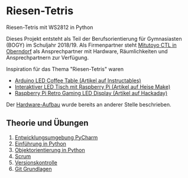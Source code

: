 # Riesen-Tetris
Riesen-Tetris mit WS2812 in Python

Dieses Projekt entsteht als Teil der Berufsorientierung für Gymnasiasten (BOGY) im Schuljahr 2018/19. Als Firmenpartner steht [Mitutoyo CTL in Oberndorf](http://www.mitutoyo-ctl.de/de/karriere/ausbildungundstudium) als Ansprechpartner mit Hardware, Räumlichkeiten und Ansprechpartnern zur Verfügung.

Inspiration für das Thema "Riesen-Tetris" waren

* [Arduino LED Coffee Table (Artikel auf Instructables)](https://www.instructables.com/id/Arduino-LED-Coffee-Table/)
* [Interaktiver LED Tisch mit Raspberry Pi (Artikel auf Heise Make)](https://www.heise.de/make/meldung/Fleissarbeit-Interaktiver-LED-Tisch-mit-Raspberry-Pi-3619636.html)
* [Raspberry Pi Retro Gaming LED Display (Artikel auf Hackaday)](https://hackaday.io/project/11064-raspberry-pi-retro-gaming-led-display)

Der [Hardware-Aufbau](https://github.com/BogyMitutoyoCTL/Tetris-Preparation) wurde bereits an anderer Stelle beschrieben.

## Theorie und Übungen

1. [Entwicklungsumgebung PyCharm](presentations/01%20Pycharm.pptx)
0. [Einführung in Python](presentations/02%20Python%20Einführung.pptx)
0. [Objektorientierung in Python](presentations/03%20Python%20Erweitert.pptx)
0. [Scrum](presentations/04%20Scrum.pptx)
0. [Versionskontrolle](presentations/05%20Versionskontrolle.pptx)
0. [Git Grundlagen](presentations/06%20Git%20Grundlagen.pptx)

